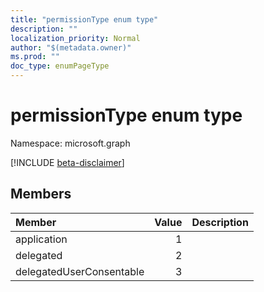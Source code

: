 ```yaml
---
title: "permissionType enum type"
description: ""
localization_priority: Normal
author: "$(metadata.owner)"
ms.prod: ""
doc_type: enumPageType
---
```


# permissionType enum type

Namespace: microsoft.graph

[!INCLUDE [beta-disclaimer](../../includes/beta-disclaimer.md)]

## Members

| Member                   | Value | Description |
| :----------------------- | ----: | :---------- |
| application              | 1     |             |
| delegated                | 2     |             |
| delegatedUserConsentable | 3     |             |

